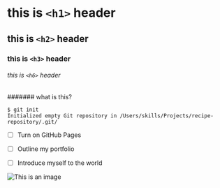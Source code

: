 # this is `<h1>` header 
## this is `<h2>` header
### this is `<h3>` header

###### this is `<h6>` header
####### what is this?

```
$ git init
Initialized empty Git repository in /Users/skills/Projects/recipe-repository/.git/
```

- [ ] Turn on GitHub Pages
- [ ] Outline my portfolio
- [ ] Introduce myself to the world



![This is an image](https://octodex.github.com/images/yaktocat.png)
